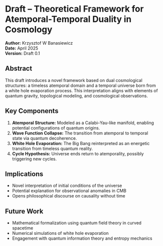 
# Draft – Theoretical Framework for Atemporal-Temporal Duality in Cosmology

**Author:** Krzysztof W Banasiewicz  
**Date:** April 2025  
**Version:** Draft 0.1

## Abstract

This draft introduces a novel framework based on dual cosmological structures: a timeless atemporal domain and a temporal universe born from a white hole evaporation process. This interpretation aligns with elements of quantum gravity, topological modeling, and cosmological observations.

## Key Components

1. **Atemporal Structure:** Modeled as a Calabi–Yau-like manifold, enabling potential configurations of quantum origins.
2. **Wave Function Collapse:** The transition from atemporal to temporal state via quantum decoherence.
3. **White Hole Evaporation:** The Big Bang reinterpreted as an energetic transition from timeless quantum reality.
4. **Cycle Hypothesis:** Universe ends return to atemporality, possibly triggering new cycles.

## Implications

- Novel interpretation of initial conditions of the universe
- Potential explanation for observational anomalies in CMB
- Opens philosophical discourse on causality without time

## Future Work

- Mathematical formalization using quantum field theory in curved spacetime
- Numerical simulations of white hole evaporation
- Engagement with quantum information theory and entropy mechanics
